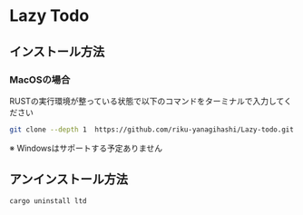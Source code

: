 # Lazy Todo

## インストール方法

### MacOSの場合
RUSTの実行環境が整っている状態で以下のコマンドをターミナルで入力してください
```sh
git clone --depth 1  https://github.com/riku-yanagihashi/Lazy-todo.git ~/Lazy-todo && cd Lazy-todo/todo_cli && cargo build && cargo install --path . && cd 
```

※ Windowsはサポートする予定ありません

## アンインストール方法
```sh
cargo uninstall ltd
```







